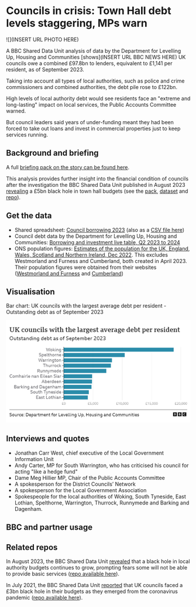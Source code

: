 # Councils in crisis: Town Hall debt levels staggering, MPs warn

![](INSERT URL PHOTO HERE)

A BBC Shared Data Unit analysis of data by the Department for Levelling Up, Housing and Communities [shows](INSERT URL BBC NEWS HERE) UK councils owe a combined £97.8bn to lenders, equivalent to £1,141 per resident, as of September 2023.

Taking into account all types of local authorities, such as police and crime commissioners and combined authorities, the debt pile rose to £122bn.

High levels of local authority debt would see residents face an "extreme and long-lasting" impact on local services, the Public Accounts Committee warned.

But council leaders said years of under-funding meant they had been forced to take out loans and invest in commercial properties just to keep services running.

## Background and briefing

A full [briefing pack on the story can be found here](https://docs.google.com/document/d/1oFdf6SnPxE7K691GoXbuXJefemHymnbT-dTDwCdgVtc/edit?usp=sharing).

This analysis provides further insight into the financial condition of councils after the investigation the BBC Shared Data Unit published in August 2023 [revealing](https://www.bbc.co.uk/news/uk-66428191) a £5bn black hole in town hall budgets (see the [pack](https://docs.google.com/document/d/1RaPLTVfmi_BqbhbHKX7J9hK8tS_gx5kAVa1o8ENnANY/edit?usp=sharing), [dataset](https://docs.google.com/spreadsheets/d/1TsPNg5sGIGjTwM8WIooKD-5Wk6cJugbHGAZwLsBuFy8/edit#gid=0) and [repo](https://github.com/BBC-Data-Unit/council-finances-23)).

## Get the data

* Shared spreadsheet: [Council borrowing 2023](https://docs.google.com/document/d/1oFdf6SnPxE7K691GoXbuXJefemHymnbT-dTDwCdgVtc/edit?usp=sharing) (also as a [CSV file here](https://github.com/BBC-Data-Unit/council-debt-2023/blob/main/councils-debt-23.csv))
* Council debt data by the Department for Levelling Up, Housing and Communities: [Borrowing and investment live table, Q2 2023 to 2024](https://www.gov.uk/government/statistical-data-sets/live-tables-on-local-government-finance#borrowing-and-investment)
* ONS population figures: [Estimates of the population for the UK, England, Wales, Scotland and Northern Ireland, Dec 2022](https://www.ons.gov.uk/peoplepopulationandcommunity/populationandmigration/populationestimates/datasets/populationestimatesforukenglandandwalesscotlandandnorthernireland). This excludes Westmorland and Furness and Cumberland, both created in April 2023. Their population figures were obtained from their websites ([Westmorland and Furness](https://www.westmorlandandfurness.gov.uk/your-council/council-documents/council-plan#population) and [Cumberland](https://cumbria.gov.uk/elibrary/Content/Internet/536/671/4674/17217/17218/44719112613.pdf))

## Visualisation

Bar chart: UK councils with the largest average debt per resident - Outstanding debt as of September 2023

![](https://github.com/BBC-Data-Unit/council-debt-2023/blob/main/BAR%20CHART%20Average%20debt%20per%20resident.png)

## Interviews and quotes

* Jonathan Carr West, chief executive of the Local Government Information Unit
* Andy Carter, MP for South Warrington, who has criticised his council for acting "like a hedge fund"
* Dame Meg Hillier MP, Chair of the Public Accounts Committee
* A spokesperson for the District Councils’ Network
* A spokesperson for the Local Government Association
* Spokespeople for the local authorities of Woking, South Tyneside, East Lothian, Spelthorne, Warrington, Thurrock, Runnymede and Barking and Dagenham.
  
## BBC and partner usage



## Related repos

In August 2023, the BBC Shared Data Unit [revealed](https://www.bbc.co.uk/news/uk-66428191) that a black hole in local authority budgets continues to grow, prompting fears some will not be able to provide basic services ([repo available here](https://github.com/BBC-Data-Unit/council-finances-23)).

In July 2021, the BBC Shared Data Unit [reported](https://www.bbc.co.uk/news/uk-57720900) that UK councils faced a £3bn black hole in their budgets as they emerged from the coronavirus pandemic ([repo available here](https://github.com/BBC-Data-Unit/Council_cuts_during_the_pandemic)).
